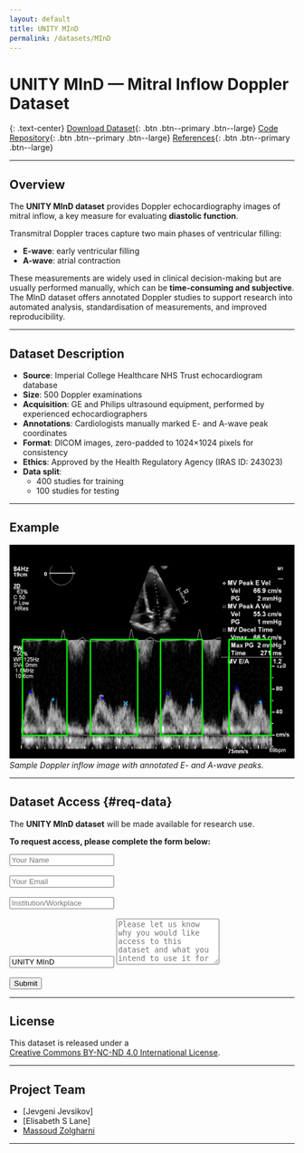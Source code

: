 ```yaml
---
layout: default
title: UNITY MInD
permalink: /datasets/MInD
---
```


<link rel="stylesheet" href="{{ '/assets/css/datasets.css' | relative_url }}">

<div class="page-wrap" markdown="1">

# UNITY MInD — Mitral Inflow Doppler Dataset

{: .text-center}
[Download Dataset](#req-data){: .btn .btn--primary .btn--large}
[Code Repository](#code-repo){: .btn .btn--primary .btn--large}
[References](#reference){: .btn .btn--primary .btn--large}

---

## Overview

The **UNITY MInD dataset** provides Doppler echocardiography images of mitral inflow, a key measure for evaluating **diastolic function**.  

Transmitral Doppler traces capture two main phases of ventricular filling:  
- **E-wave**: early ventricular filling  
- **A-wave**: atrial contraction  

These measurements are widely used in clinical decision-making but are usually performed manually, which can be **time-consuming and subjective**.  
The MInD dataset offers annotated Doppler studies to support research into automated analysis, standardisation of measurements, and improved reproducibility.

---

## Dataset Description

- **Source**: Imperial College Healthcare NHS Trust echocardiogram database  
- **Size**: 500 Doppler examinations  
- **Acquisition**: GE and Philips ultrasound equipment, performed by experienced echocardiographers  
- **Annotations**: Cardiologists manually marked E- and A-wave peak coordinates  
- **Format**: DICOM images, zero-padded to 1024×1024 pixels for consistency  
- **Ethics**: Approved by the Health Regulatory Agency (IRAS ID: 243023)  
- **Data split**:  
  - 400 studies for training  
  - 100 studies for testing  

---

## Example

![Mitral inflow example](/assets/images/datasets/MInD/dataset_sample2.png)  
*Sample Doppler inflow image with annotated E- and A-wave peaks.*

---

## Dataset Access {#req-data}

The **UNITY MInD dataset** will be made available for research use.  

**To request access, please complete the form below:**  

<form action="https://formspree.io/f/xvojdbaa" method="POST">
  <input type="text" name="name" placeholder="Your Name" required><br><br>
  <input type="email" name="email" placeholder="Your Email" required><br><br>
  <input type="text" name="institution" placeholder="Institution/Workplace" required><br><br>
  <input type="text" name="dataset" value="UNITY MInD" readonly>
  <textarea name="message" rows="5" placeholder="Please let us know why you would like access to this dataset and what you intend to use it for" required></textarea><br><br>
  <button type="submit" class="btn btn--primary btn--large">Submit</button>
</form>

---

## License

This dataset is released under a  
[Creative Commons BY-NC-ND 4.0 International License](http://creativecommons.org/licenses/by-nc-nd/4.0/).

---

## Project Team

- [Jevgeni Jevsikov] 
- [Elisabeth S Lane]  
- [Massoud Zolgharni](https://www.uwl.ac.uk/staff/massoud-zolgharni)  

---
</div>